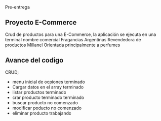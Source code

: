 Pre-entrega

## Proyecto E-Commerce

Crud de productos para una E-Commerce, la aplicación se ejecuta en una terminal
nombre comercial Fragancias Argentinas
Revendedora de productos Millanel
Orientada principalmente a perfumes

## Avance del codigo

CRUD;

- menu inicial de ocpiones terminado
- Cargar datos en el array terminado
- listar productos terminado
- crar producto terminado terminado
- buscar producto no comenzado
- modificar poducto no comenzado
- eliminar producto trabajando



